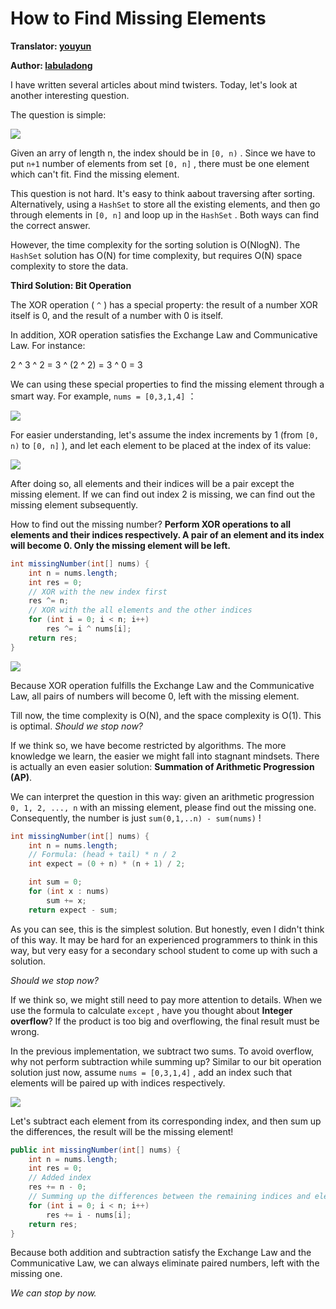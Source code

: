 # How to Find Missing Elements

**Translator: [youyun](https://github.com/youyun)**

**Author: [labuladong](https://github.com/labuladong)**

I have written several articles about mind twisters. Today, let's look at another interesting question.

The question is simple:

![](../pictures/missing_elements/title_en.jpg)

Given an arry of length n, the index should be in `[0, n)` . Since we have to put `n+1` number of elements from set `[0, n]` , there must be one element which can't fit. Find the missing element.

This question is not hard. It's easy to think aabout traversing after sorting. Alternatively, using a `HashSet` to store all the existing elements, and then go through elements in `[0, n]` and loop up in the `HashSet` . Both ways can find the correct answer.

However, the time complexity for the sorting solution is O(NlogN). The `HashSet` solution has O(N) for time complexity, but requires O(N) space complexity to store the data.

__Third Solution: Bit Operation__

The XOR operation ( `^` ) has a special property: the result of a number XOR itself is 0, and the result of a number with 0 is itself.

In addition, XOR operation satisfies the Exchange Law and Communicative Law. For instance:

2 ^ 3 ^ 2 = 3 ^ (2 ^ 2) = 3 ^ 0 = 3

We can using these special properties to find the missing element through a smart way. For example, `nums = [0,3,1,4]` ：

![](../pictures/missing_elements/1.jpg)

For easier understanding, let's assume the index increments by 1 (from `[0, n)` to `[0, n]` ), and let each element to be placed at the index of its value:

![](../pictures/missing_elements/2.jpg)

After doing so, all elements and their indices will be a pair except the missing element. If we can find out index 2 is missing, we can find out the missing element subsequently.

How to find out the missing number? __Perform XOR operations to all elements and their indices respectively. A pair of an element and its index will become 0. Only the missing element will be left.__

``` java
int missingNumber(int[] nums) {
    int n = nums.length;
    int res = 0;
    // XOR with the new index first
    res ^= n;
    // XOR with the all elements and the other indices
    for (int i = 0; i < n; i++)
        res ^= i ^ nums[i];
    return res;
}
```

![](../pictures/missing_elements/3.jpg)

Because XOR operation fulfills the Exchange Law and the Communicative Law, all pairs of numbers will become 0, left with the missing element.

Till now, the time complexity is O(N), and the space complexity is O(1). This is optimal. _Should we stop now?_

If we think so, we have become restricted by algorithms. The more knowledge we learn, the easier we might fall into stagnant mindsets. There is actually an even easier solution: __Summation of Arithmetic Progression (AP)__.

We can interpret the question in this way: given an arithmetic progression `0, 1, 2, ..., n` with an missing element, please find out the missing one. Consequently, the number is just `sum(0,1,..n) - sum(nums)` !

``` java
int missingNumber(int[] nums) {
    int n = nums.length;
    // Formula: (head + tail) * n / 2
    int expect = (0 + n) * (n + 1) / 2;

    int sum = 0;
    for (int x : nums) 
        sum += x;
    return expect - sum;
```

As you can see, this is the simplest solution. But honestly, even I didn't think of this way. It may be hard for an experienced programmers to think in this way, but very easy for a secondary school student to come up with such a solution.

_Should we stop now?_

If we think so, we might still need to pay more attention to details. When we use the formula to calculate `except` , have you thought about __Integer overflow__? If the product is too big and overflowing, the final result must be wrong.

In the previous implementation, we subtract two sums. To avoid overflow, why not perform subtraction while summing up? Similar to our bit operation solution just now, assume `nums = [0,3,1,4]` , add an index such that elements will be paired up with indices respectively.

![](../pictures/missing_elements/xor.png)

Let's subtract each element from its corresponding index, and then sum up the differences, the result will be the missing element!

``` java
public int missingNumber(int[] nums) {
    int n = nums.length;
    int res = 0;
    // Added index
    res += n - 0;
    // Summing up the differences between the remaining indices and elements
    for (int i = 0; i < n; i++) 
        res += i - nums[i];
    return res;
}
```

Because both addition and subtraction satisfy the Exchange Law and the Communicative Law, we can always eliminate paired numbers, left with the missing one.

_We can stop by now._
